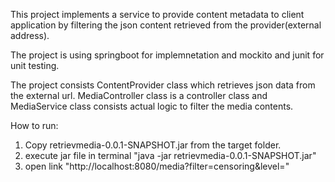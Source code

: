 This project implements a service to provide content metadata to client application by filtering the json content retrieved from the provider(external address).

The project is using springboot for implemnetation and mockito and junit for unit testing.

The project consists ContentProvider class which retrieves json data from the external url. 
MediaController class is a controller class and MediaService class consists actual logic to filter the media contents.



How to run:

1) Copy retrievmedia-0.0.1-SNAPSHOT.jar from the target folder.
2) execute jar file in terminal "java -jar retrievmedia-0.0.1-SNAPSHOT.jar"
3) open link "http://localhost:8080/media?filter=censoring&level=<censored or uncensored>"







